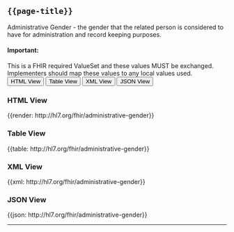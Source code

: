 ## <code>{{page-title}}</code>
	
Administrative Gender - the gender that the related person is considered to have for administration and record keeping purposes.

<div markdown="span" class="alert alert-warning" role="alert"><i class="fa fa-information"></i><h4>Important:</h4>
This is a FHIR required ValueSet and these values MUST be exchanged. Implementers should map these values to any local values used. 
</div>

<div class="tab">
 <button class="tablinks active" onclick="openTab(event, 'HTML View')">HTML View</button>
 <button class="tablinks" onclick="openTab(event, 'Table View')">Table View</button>
  <button class="tablinks" onclick="openTab(event, 'XML View')">XML View</button>
  <button class="tablinks" onclick="openTab(event, 'JSON View')">JSON View</button>
</div>

<div id="HTML View" class="tabcontent" style="display:block">
  <h3>HTML View</h3>
{{render:	http://hl7.org/fhir/administrative-gender}}
</div>

<div id="Table View" class="tabcontent">
  <h3>Table View</h3>
{{table:	http://hl7.org/fhir/administrative-gender}}
</div>

<div id="XML View" class="tabcontent">
  <h3>XML View</h3>
{{xml:	http://hl7.org/fhir/administrative-gender}}
</div>

<div id="JSON View" class="tabcontent">
  <h3>JSON View</h3>
{{json:	http://hl7.org/fhir/administrative-gender}}
</div>

---